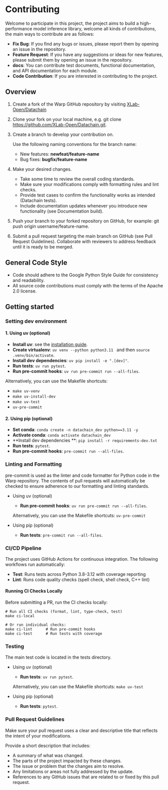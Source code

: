 # Contributing
Welcome to participate in this project, the project aims to build a high-performance model inference library, welcome all kinds of contributions, the main ways to contribute are as follows:

- **Fix Bug**: If you find any bugs or issues, please report them by opening an issue in the repository.
- **Feature Request**: If you have any suggestions or ideas for new features, please submit them by opening an issue in the repository.
- **docs**: You can contribute test documents, functional documentation, and API documentation for each module.
- **Code Contribution**: If you are interested in contributing to the project.

## Overview
1. Create a fork of the Warp GitHub repository by visiting [XLab-Open/Datachain](https://github.com/XLab-Open/Datachain)

2. Clone your fork on your local machine, e.g. git clone https://github.com/XLab-Open/Datachain.git.

3. Create a branch to develop your contribution on.

    Use the following naming conventions for the branch name:
    - New features: **newfeat/feature-name**
    - Bug fixes: **bugfix/feature-name**

4. Make your desired changes.
    - Take some time to review the overall coding standards.
    - Make sure your modifications comply with formatting rules and lint checks.
    - Provide test cases to confirm the functionality works as intended (Datachain tests).
    - Include documentation updates whenever you introduce new functionality (see Documentation build).

5. Push your branch to your forked repository on GitHub, for example: git push origin username/feature-name.

6. Submit a pull request targeting the main branch on GitHub (see Pull Request Guidelines). Collaborate with reviewers to address feedback until it is ready to be merged.


## General Code Style
- Code should adhere to the Google Python Style Guide for consistency and readability.
- All source code contributions must comply with the terms of the Apache 2.0 license.


## Getting started
### Setting dev environment
#### 1. Using uv (optional)
- **Install uv**: see the [installation guide](https://docs.astral.sh/uv/getting-started/installation/).
- **Create virtualenv**: `uv venv --python python3.11 ` and then `source .venv/bin/activate`.
- **Install dev dependencies**: `uv pip install -e ".[dev]"`.
- **Run tests**: `uv run pytest`.
- **Run pre-commit hooks**: `uv run pre-commit run --all-files`.

Alternatively, you can use the Makefile shortcuts:
- `make uv-venv`
- `make uv-install-dev`
- `make uv-test`
- `uv-pre-commit`

#### 2. Using pip (optional)
- **Set conda**: `conda create -n datachain_dev python==3.11 -y`
- **Activate conda**: `conda activate datachain_dev `
- **Install dev dependencies **: `pip install -r requirements-dev.txt `
- **Run tests**: `pytest`.
- **Run pre-commit hooks**: `pre-commit run --all-files`.

### Linting and Formatting
pre-commit is used as the linter and code formatter for Python code in the Warp repository. The contents of pull requests will automatically be checked to ensure adherence to our formatting and linting standards.

- Using uv (optional)
    - **Run pre-commit hooks**: `uv run pre-commit run --all-files`.

    Alternatively, you can use the Makefile shortcuts: `uv-pre-commit`

- Using pip (optional)
    - **Run tests**: `pre-commit run --all-files`.

### CI/CD Pipeline

The project uses GitHub Actions for continuous integration. The following workflows run automatically:

- **Test**: Runs tests across Python 3.8-3.12 with coverage reporting
- **Lint**: Runs code quality checks (spell check, shell check, C++ lint)

#### Running CI Checks Locally

Before submitting a PR, run the CI checks locally:

```shell
# Run all CI checks (format, lint, type-check, test)
make ci-local

# Or run individual checks:
make ci-lint      # Run pre-commit hooks
make ci-test      # Run tests with coverage
```

### Testing
The main test code is located in the tests directory.
- Using uv (optional)
    - **Run tests**: `uv run pytest`.

    Alternatively, you can use the Makefile shortcuts: `make uv-test`

- Using pip (optional)
    - **Run tests**: `pytest`.

### Pull Request Guidelines
Make sure your pull request uses a clear and descriptive title that reflects the intent of your modifications.

Provide a short description that includes:
- A summary of what was changed.
- The parts of the project impacted by these changes.
- The issue or problem that the changes aim to resolve.
- Any limitations or areas not fully addressed by the update.
- References to any GitHub issues that are related to or fixed by this pull request.
